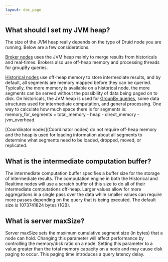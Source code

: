 ```yaml
---
layout: doc_page
---
```


## What should I set my JVM heap?
The size of the JVM heap really depends on the type of Druid node you are running. Below are a few considerations.

[Broker nodes](Broker.html) uses the JVM heap mainly to merge results from historicals and real-times. Brokers also use off-heap memory and processing threads for groupBy queries.

[Historical nodes](Historical.html) use off-heap memory to store intermediate
results, and by default, all segments are memory mapped before they can be
queried. Typically, the more memory is available on a historical node, the more
segments can be served without the possibility of data being paged on to disk.
On historicals, the JVM heap is used for [GroupBy queries](GroupByQuery.html),
some data structures used for intermediate computation, and general processing.
One way to calculate how much space there is for segments is:
memory_for_segments = total_memory - heap - direct_memory - jvm_overhead.

[Coordinator nodes](Coordinator nodes) do not require off-heap memory and the heap is used for loading information about all segments to determine what segments need to be loaded, dropped, moved, or replicated.

## What is the intermediate computation buffer?
The intermediate computation buffer specifies a buffer size for the storage of intermediate results. The computation engine in both the Historical and Realtime nodes will use a scratch buffer of this size to do all of their intermediate computations off-heap. Larger values allow for more aggregations in a single pass over the data while smaller values can require more passes depending on the query that is being executed. The default size is 1073741824 bytes (1GB).

## What is server maxSize?
Server maxSize sets the maximum cumulative segment size (in bytes) that a node can hold. Changing this parameter will affect performance by controlling the memory/disk ratio on a node. Setting this parameter to a value greater than the total memory capacity on a node and may cause disk paging to occur. This paging time introduces a query latency delay.
